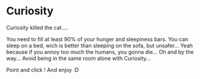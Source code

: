 Curiosity
=========

Curiosity killed the cat....

You need to fill at least 90% of your hunger and sleepiness bars.
You can sleep on a bed, wich is better than sleeping on the sofa, but unsafer...
Yeah because if you annoy too much the humans, you gonna die...
Oh and by the way... Avoid being in the same room alone with Curiosity...

Point and click ! And enjoy :D
